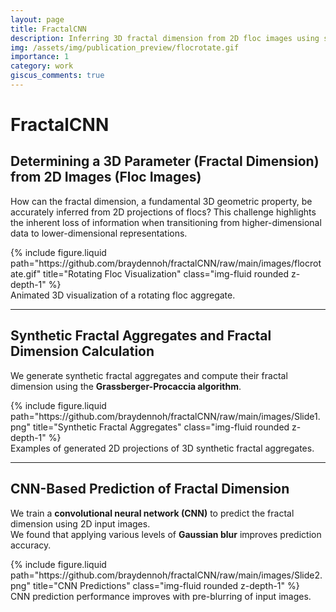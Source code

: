 ```yaml
---
layout: page
title: FractalCNN
description: Inferring 3D fractal dimension from 2D floc images using synthetic datasets and CNNs
img: /assets/img/publication_preview/flocrotate.gif
importance: 1
category: work
giscus_comments: true
---
```


# FractalCNN

## Determining a 3D Parameter (Fractal Dimension) from 2D Images (Floc Images)

How can the fractal dimension, a fundamental 3D geometric property, be accurately inferred from 2D projections of flocs? This challenge highlights the inherent loss of information when transitioning from higher-dimensional data to lower-dimensional representations.

<div class="row justify-content-sm-center">
  <div class="col-sm-10 mt-3 mt-md-0">
    {% include figure.liquid path="https://github.com/braydennoh/fractalCNN/raw/main/images/flocrotate.gif" title="Rotating Floc Visualization" class="img-fluid rounded z-depth-1" %}
  </div>
</div>
<div class="caption">
  Animated 3D visualization of a rotating floc aggregate.
</div>

---

## Synthetic Fractal Aggregates and Fractal Dimension Calculation

We generate synthetic fractal aggregates and compute their fractal dimension using the **Grassberger-Procaccia algorithm**.

<div class="row justify-content-sm-center">
  <div class="col-sm-10 mt-3 mt-md-0">
    {% include figure.liquid path="https://github.com/braydennoh/fractalCNN/raw/main/images/Slide1.png" title="Synthetic Fractal Aggregates" class="img-fluid rounded z-depth-1" %}
  </div>
</div>
<div class="caption">
  Examples of generated 2D projections of 3D synthetic fractal aggregates.
</div>

---

## CNN-Based Prediction of Fractal Dimension

We train a **convolutional neural network (CNN)** to predict the fractal dimension using 2D input images.  
We found that applying various levels of **Gaussian blur** improves prediction accuracy.

<div class="row justify-content-sm-center">
  <div class="col-sm-10 mt-3 mt-md-0">
    {% include figure.liquid path="https://github.com/braydennoh/fractalCNN/raw/main/images/Slide2.png" title="CNN Predictions" class="img-fluid rounded z-depth-1" %}
  </div>
</div>
<div class="caption">
  CNN prediction performance improves with pre-blurring of input images.
</div>
